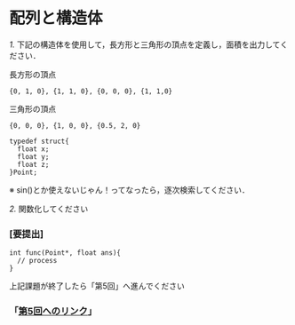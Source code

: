 # 配列と構造体

*1.* 下記の構造体を使用して，長方形と三角形の頂点を定義し，面積を出力してください．

長方形の頂点
```
{0, 1, 0}, {1, 1, 0}, {0, 0, 0}, {1, 1,0}
```

三角形の頂点
```
{0, 0, 0}, {1, 0, 0}, {0.5, 2, 0}
```


```
typedef struct{
  float x;
  float y;
  float z;
}Point; 

```

※ sin()とか使えないじゃん！ってなったら，逐次検索してください．

*2.* 関数化してください
### [要提出]

```
int func(Point*, float ans){
  // process
}

```

<!-- # 2次元配列
　配列の参照渡しはマスターしましたか？
じゃあ，次は2次元配列の参照渡しをやってみましょう．
2つの2次元配列の参照を渡したら，合計値を出力させる関数を作ってみてください． -->

上記課題が終了したら「第5回」へ進んでください
### 「[第5回へのリンク](201810/5/5.md)」

